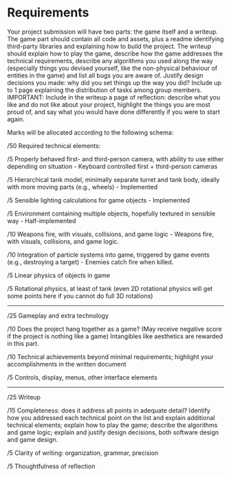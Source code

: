 Requirements
==

Your project submission will have two parts: the game itself and a writeup. The game part should contain all code and assets, plus a readme identifying third-party libraries and explaining how to build the project. The writeup should explain how to play the game, describe how the game addresses the technical requirements, describe any algorithms you used along the way (especially things you devised yourself, like the non-physical behaviour of entities in the game) and list all bugs you are aware of. Justify design decisions you made: why did you set things up the way you did? Include up to 1 page explaining the distribution of tasks among group members. IMPORTANT: Include in the writeup a page of reflection: describe what you like and do not like about your project, highlight the things you are most proud of, and say what you would have done differently if you were to start again.

Marks will be allocated according to the following schema:

/50 Required technical elements:

/5 Properly behaved first- and third-person camera, with ability to use either depending on situation
	- Keyboard controlled first + third-person cameras

/5 Hierarchical tank model, minimally separate turret and tank body, ideally with more moving parts (e.g., wheels)
	- Implemented

/5 Sensible lighting calculations for game objects
	- Implemented

/5 Environment containing multiple objects, hopefully textured in sensible way
	- Half-implemented

/10 Weapons fire, with visuals, collisions, and game logic
	- Weapons fire, with visuals, collisions, and game logic.

/10 Integration of particle systems into game, triggered by game events (e.g., destroying a target)
	- Enemies catch fire when killed.

/5 Linear physics of objects in game

/5 Rotational physics, at least of tank (even 2D rotational physics will get some points here if you cannot do full 3D rotations)

***

/25 Gameplay and extra technology

/10 Does the project hang together as a game? (May receive negative score if the project is nothing like a game) Intangibles like aesthetics are rewarded in this part.

/10 Technical achievements beyond minimal requirements; highlight your accomplishments in the written document

/5 Controls, display, menus, other interface elements

*** 

/25 Writeup

/15 Completeness: does it address all points in adequate detail? Identify how you addressed each technical point on the list and explain additional technical elements; explain how to play the game; describe the algorithms and game logic; explain and justify design decisions, both software design and game design.

/5 Clarity of writing: organization, grammar, precision 

/5 Thoughtfulness of reflection